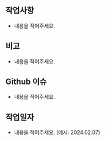 ## 작업사항

- 내용을 적어주세요.

## 비고

- 내용을 적어주세요.

## Github 이슈

- 내용을 적어주세요.

## 작업일자

- 내용을 적어주세요. (예시: 2024.02.07)

<br>
